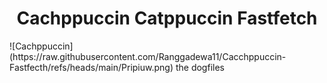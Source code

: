 <h1 align="center">Cachppuccin Catppuccin Fastfetch</h1>
![Cachppuccin](https://raw.githubusercontent.com/Ranggadewa11/Cacchppuccin-Fastfecth/refs/heads/main/Pripiuw.png)
the dogfiles


